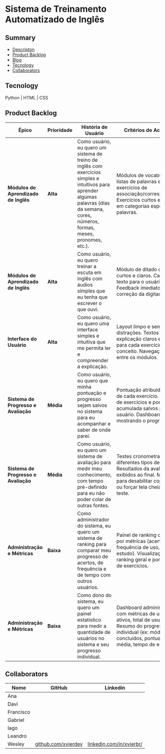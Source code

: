 # Sistema de Treinamento Automatizado de Inglês  

## Summary
* [Descripton](/docs/description.md)
* [Product Backlog](#backlog-do-produto)
* [Blog](https://xvierdev.github.io/EGProj/)
* [Tecnology]()
* [Collaborators](#collaborators)

## Tecnology

Python | HTML | CSS

## Product Backlog

| Épico | Prioridade | História de Usuário | Critérios de Aceitação |
|---|---|---|---|
| **Módulos de Aprendizado de Inglês** | **Alta** | Como usuário, eu quero um sistema de treino de inglês com exercícios simples e intuitivos para aprender algumas palavras (dias da semana, cores, números, formas, meses, pronomes, etc.). | Módulos de vocabulário com listas de palavras e exercícios de associação/correspondência. Exercícios curtos e focados em categorias específicas de palavras. |
| **Módulos de Aprendizado de Inglês** | **Alta** | Como usuário, eu quero treinar a escuta em inglês com áudios simples que eu tenha que escrever o que ouvi. | Módulo de ditado com áudios curtos e claros. Campo de texto para o usuário digitar. Feedback imediato sobre a correção da digitação. |
| **Interface do Usuário** | **Alta** | Como usuário, eu quero uma interface simples e intuitiva que me permita ler e compreender a explicação. | Layout limpo e sem distrações. Textos de explicação claros e concisos para cada exercício ou conceito. Navegação fácil entre os módulos. |
| **Sistema de Progresso e Avaliação** | **Média** | Como usuário, eu quero que minha pontuação e progresso sejam salvos no sistema para eu acompanhar e saber de onde parei. | Pontuação atribuída ao final de cada exercício. Histórico de exercícios e pontuação acumulada salvos por usuário. Dashboard pessoal mostrando o progresso. |
| **Sistema de Progresso e Avaliação** | **Média** | Como usuário, eu quero um sistema de avaliação para medir meu conhecimento, com tempo pré-definido para eu não poder colar de outras fontes. | Testes cronometrados com diferentes tipos de questões. Resultados da avaliação exibidos ao final. Mecanismo para desabilitar copiar/colar ou forçar tela cheia durante o teste. |
| **Administração e Métricas** | **Baixa** | Como administrador do sistema, eu quero um sistema de ranking para comparar meu progresso de acertos, de frequência e de tempo com outros usuários. | Painel de ranking com filtros por métricas (acertos, frequência de uso, tempo de estudo). Visualização do ranking geral e por categoria de exercícios. |
| **Administração e Métricas** | **Baixa** | Como dono do sistema, eu quero um painel estatístico para medir a quantidade de usuários no sistema e seu progresso individual. | Dashboard administrativo com métricas de usuários ativos, total de usuários. Resumo do progresso individual (ex: módulos concluídos, pontuação média, tempo de estudo). |

## Collaborators

| Nome | GitHub | Linkedin |
| ---- | ---- | ---- |
| Ana | | |
| Davi |||
| Francisco |||
| Gabriel |||
| Iago |||
| Leandro |||
| Wesley | [github.com/xvierdev](https://github.com/xvierdev) | [linkedin.com/in/xvierbr/](https://www.linkedin.com/in/xvierbr/)
